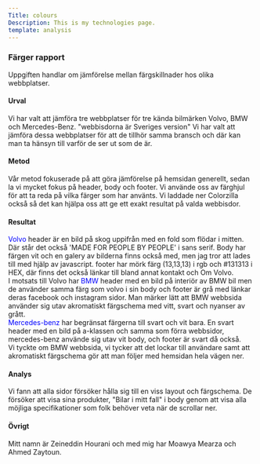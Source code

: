```yaml
---
Title: colours
Description: This is my technologies page.
template: analysis
---
```



<div class = "color_div">
<h3>Färger rapport</h3>

<p class = "p_div">Uppgiften handlar om jämförelse mellan färgskillnader hos olika webbplatser.</p>

<h4>Urval</h4>
<p class = "p_div"> Vi har valt att jämföra tre webbplatser för tre kända bilmärken Volvo, BMW och Mercedes-Benz. "webbisdorna är Sveriges version" Vi har valt att jämföra dessa webbplatser för att de tillhör samma bransch och där kan man ta hänsyn till varför de ser ut som de är.</p>

<h4>Metod</h4>
<p class = "p_div">Vår metod fokuserade på att göra jämförelse på hemsidan generellt, sedan la vi mycket fokus på header, body och footer. Vi använde oss av färghjul för att ta reda på vilka färger som har använts. Vi laddade ner Colorzilla också så det kan hjälpa oss att ge ett exakt resultat på valda webbisdor. </p>

<h4>Resultat</h4>
<p class = "p_div"> <a href= "https://www.volvo.com/en/" style = "text-decoration:none; color:blue">Volvo</a> header är en bild på skog uppifrån med en fold som flödar i mitten. Där står det också 'MADE FOR PEOPLE BY PEOPLE' i sans serif. Body har färgen vit och en galery av bilderna finns också med, men jag tror att lades till med hjälp av javascript. footer har mörk färg (13,13,13) i rgb och #131313 i HEX, där finns det också länkar till bland annat kontakt och Om Volvo. <br/>I motsats till Volvo har<a href = "https://www.bmw.se/sv/index.html" style = "text-decoration:none; color:blue"> BMW</a> header med en bild på interiör av BMW bil men de använder samma färg som volvo i sin body och footer är grå med länkar deras facebook och instagram sidor. Man märker lätt att BMW webbsida använder sig utav akromatiskt färgschema med vitt, svart och nyanser av grått.<br/> <a href = "https://www.mercedes-benz.se/passengercars.html?group=all&subgroup=see-all&view=BODYTYPE" style = "text-decoration:none; color:blue"> Mercedes-benz</a> har begränsat färgerna till svart och vit bara. En svart header med en bild på a-klassen och samma som förra webbsidor, mercedes-benz använde sig utav vit body, och footer är svart då också.<br/> Vi tyckte om BMW webbsida, vi tycker att det lockar till användare samt att akromatiskt färgschema gör att man följer med hemsidan hela vägen ner.
</p>

<h4>Analys</h4>
<p>Vi fann att alla sidor försöker hålla sig till en viss layout och färgschema. De försöker att visa sina produkter, "Bilar i mitt fall" i body genom att visa alla möjliga specifikationer som folk behöver veta när de scrollar ner.</p>

<h4>Övrigt</h4>
<p>Mitt namn är Zeineddin Hourani och med mig har Moawya Mearza och Ahmed Zaytoun. <br/> <br/></p>

</div>